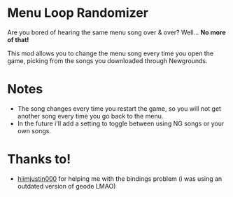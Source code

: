# Menu Loop Randomizer

Are you bored of hearing the same menu song <cr>over & over</cr>? Well... **No more of that!**

This mod allows you to change the menu song every time you open the game, picking from the songs you downloaded through Newgrounds.

# Notes

- The song changes every time you restart the game, so you will not get another song every time you go back to the menu.
- In the future i'll add a setting to toggle between using NG songs or your own songs.

# Thanks to!

- [hiimjustin000](https://github.com/hiimjustin000) <cj>for helping me with the bindings problem (i was using an outdated version of geode LMAO)</cj>
